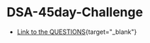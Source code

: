 # DSA-45day-Challenge

* [Link to the QUESTIONS](https://docs.google.com/spreadsheets/d/1gzXxb7n33myL8IUwQaykOaLDa-UWjEibhfTrxxde7yI/edit?usp=sharing){target="_blank"}

